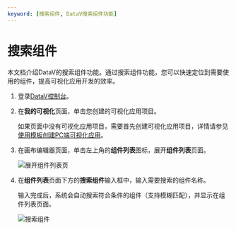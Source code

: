 ```yaml
---
keyword: [搜索组件, DataV搜索组件功能]
---
```


# 搜索组件

本文档介绍DataV的搜索组件功能。通过搜索组件功能，您可以快速定位到需要使用的组件，提高可视化应用开发的效率。

1.  登录[DataV控制台](https://datav.aliyun.com/)。

2.  在**我的可视化**页面，单击您创建的可视化应用项目。

    如果页面中没有可视化应用项目，需要首先创建可视化应用项目，详情请参见[使用模板创建PC端可视化应用](/cn.zh-CN/可视化应用管理/使用模板创建PC端可视化应用.md)。

3.  在画布编辑器页面，单击左上角的**组件列表**图标，展开**组件列表**页面。

    ![展开组件列表页](https://static-aliyun-doc.oss-cn-hangzhou.aliyuncs.com/assets/img/zh-CN/0308752061/p53642.png)

4.  在**组件列表**页面下方的**搜索组件**输入框中，输入需要搜索的组件名称。

    输入完成后，系统会自动搜索符合条件的组件（支持模糊匹配），并显示在组件列表页面。

    ![搜索组件](https://static-aliyun-doc.oss-cn-hangzhou.aliyuncs.com/assets/img/zh-CN/3802246951/p53643.png)


